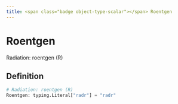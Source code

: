 ```yaml
---
title: <span class="badge object-type-scalar"></span> Roentgen
---
```

# <span class="badge object-type-scalar"></span> Roentgen

Radiation: roentgen (R)

## Definition

```python
# Radiation: roentgen (R)
Roentgen: typing.Literal["radr"] = "radr"
```
